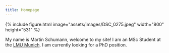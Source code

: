 ```yaml
---
title: Homepage
---
```

{% include figure.html image="assets/images/DSC_0275.jpeg" width="800" height="531" %}

My name is Martin Schumann, welcome to my site! I am an MSc Student at the [LMU Munich](https://www.lmu.de/en/). I am currently looking for a PhD position.
